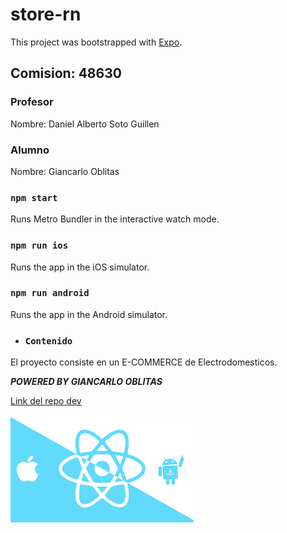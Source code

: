 # store-rn

This project was bootstrapped with [Expo](https://expo.dev/).

## Comision: 48630

### Profesor

Nombre: Daniel Alberto Soto Guillen

### Alumno

Nombre: Giancarlo Oblitas

### `npm start`

Runs Metro Bundler in the interactive watch mode.

### `npm run ios`

Runs the app in the iOS simulator.

### `npm run android`

Runs the app in the Android simulator.

* ### `Contenido`

El proyecto consiste en un E-COMMERCE de Electrodomesticos.

**_POWERED BY GIANCARLO OBLITAS_**

[Link del repo dev](https://github.com/giancarlo97/store-rn)

![imagen](./assets/react-native.png)
